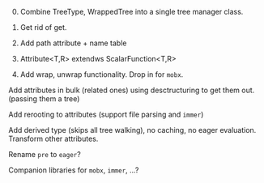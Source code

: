 0. Combine TreeType, WrappedTree into a single tree manager class.

1. Get rid of get.

2. Add path attribute + name table

3. Attribute<T,R> extendws ScalarFunction<T,R>

4. Add wrap, unwrap functionality. Drop in for `mobx`.

Add attributes in bulk (related ones) using desctructuring to get them out. (passing them a tree)

Add rerooting to attributes (support file parsing and `immer`)

Add derived type (skips all tree walking), no caching, no eager evaluation. Transform other attributes.

Rename `pre` to `eager`?

Companion libraries for `mobx`, `immer`, ...?
